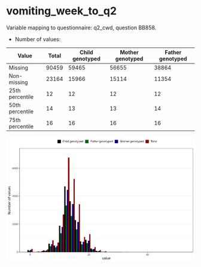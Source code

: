 # vomiting_week_to_q2
Variable mapping to questionnaire: q2_cwd, question BB858.
- Number of values:

| Value | Total | Child genotyped | Mother genotyped | Father genotyped |
| ----- | ----- | --------------- | ---------------- | ---------------- |
| Missing | 90459 | 59465 | 56655 | 38864 |
| Non-missing | 23164 | 15966 | 15114 | 11354 |
| 25th percentile | 12 | 12 | 12 | 12 |
| 50th percentile | 14 | 13 | 13 | 14 |
| 75th percentile | 16 | 16 | 16 | 16 |



![](vomiting_week_to_q2_n.png)



